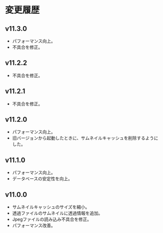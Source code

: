 # 変更履歴

## v11.3.0
* パフォーマンス向上。
* 不具合を修正。

## v11.2.2
* 不具合を修正。

## v11.2.1
* 不具合を修正。

## v11.2.0
* パフォーマンス向上。
* 旧バージョンから起動したときに、サムネイルキャッシュを削除するようにした。

## v11.1.0
* パフォーマンス向上。
* データベースの安定性を向上。

## v11.0.0
* サムネイルキャッシュのサイズを縮小。
* 透過ファイルのサムネイルに透過情報を追加。
* Jpegファイルの読み込み不具合を修正。
* パフォーマンス改善。
